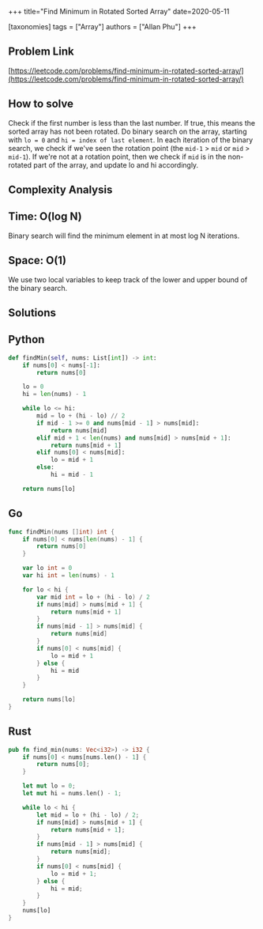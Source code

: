 +++
title="Find Minimum in Rotated Sorted Array"
date=2020-05-11

[taxonomies]
tags = ["Array"]
authors = ["Allan Phu"]
+++

## Problem Link

[https://leetcode.com/problems/find-minimum-in-rotated-sorted-array/](https://leetcode.com/problems/find-minimum-in-rotated-sorted-array/)

## How to solve

Check if the first number is less than the last number. If true, this means the sorted array has not been rotated. Do binary search on the array, starting with `lo = 0` and `hi = index of last element`. In each iteration of the binary search, we check if we've seen the rotation point (the `mid-1` > `mid` or `mid` > `mid-1`). If we're not at a rotation point, then we check if `mid` is in the non-rotated part of the array, and update lo and hi accordingly.

## Complexity Analysis

## Time: O(log N)

Binary search will find the minimum element in at most log N iterations.

## Space: O(1)

We use two local variables to keep track of the lower and upper bound of the binary search.

## Solutions

## Python

``` python
def findMin(self, nums: List[int]) -> int:
    if nums[0] < nums[-1]:
        return nums[0]

    lo = 0
    hi = len(nums) - 1

    while lo <= hi:
        mid = lo + (hi - lo) // 2
        if mid - 1 >= 0 and nums[mid - 1] > nums[mid]:
            return nums[mid]
        elif mid + 1 < len(nums) and nums[mid] > nums[mid + 1]:
            return nums[mid + 1]
        elif nums[0] < nums[mid]:
            lo = mid + 1
        else:
            hi = mid - 1

    return nums[lo]
```

## Go

``` go
func findMin(nums []int) int {
    if nums[0] < nums[len(nums) - 1] {
        return nums[0]
    }

    var lo int = 0
    var hi int = len(nums) - 1

    for lo < hi {
        var mid int = lo + (hi - lo) / 2
        if nums[mid] > nums[mid + 1] {
            return nums[mid + 1]
        }
        if nums[mid - 1] > nums[mid] {
            return nums[mid]
        }
        if nums[0] < nums[mid] {
            lo = mid + 1
        } else {
            hi = mid
        }
    }

    return nums[lo]
}
```

## Rust

``` rust
pub fn find_min(nums: Vec<i32>) -> i32 {
    if nums[0] < nums[nums.len() - 1] {
        return nums[0];
    }

    let mut lo = 0;
    let mut hi = nums.len() - 1;

    while lo < hi {
        let mid = lo + (hi - lo) / 2;
        if nums[mid] > nums[mid + 1] {
            return nums[mid + 1];
        }
        if nums[mid - 1] > nums[mid] {
            return nums[mid];
        }
        if nums[0] < nums[mid] {
            lo = mid + 1;
        } else {
            hi = mid;
        }
    }
    nums[lo]
}
```
